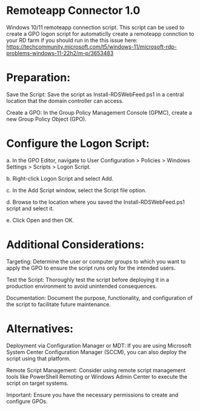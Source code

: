 # Remoteapp Connector 1.0
Windows 10/11 remoteapp connection script. 
This script can be used to create a GPO logon script for automaticlly create a remoteapp connction to your RD farm if you should run in the this issue here: 
https://techcommunity.microsoft.com/t5/windows-11/microsoft-rdp-problems-windows-11-22h2/m-p/3653483

# Preparation:

Save the Script: Save the script as Install-RDSWebFeed.ps1 in a central location that the domain controller can access.

Create a GPO: In the Group Policy Management Console (GPMC), create a new Group Policy Object (GPO).

# Configure the Logon Script:

a. In the GPO Editor, navigate to User Configuration > Policies > Windows Settings > Scripts > Logon Script.

b. Right-click Logon Script and select Add.

c. In the Add Script window, select the Script file option.

d. Browse to the location where you saved the Install-RDSWebFeed.ps1 script and select it.

e. Click Open and then OK.

# Additional Considerations:

Targeting: Determine the user or computer groups to which you want to apply the GPO to ensure the script runs only for the intended users.

Test the Script: Thoroughly test the script before deploying it in a production environment to avoid unintended consequences.

Documentation: Document the purpose, functionality, and configuration of the script to facilitate future maintenance.

# Alternatives:

Deployment via Configuration Manager or MDT: If you are using Microsoft System Center Configuration Manager (SCCM), you can also deploy the script using that platform.

Remote Script Management: Consider using remote script management tools like PowerShell Remoting or Windows Admin Center to execute the script on target systems.

Important: Ensure you have the necessary permissions to create and configure GPOs.

